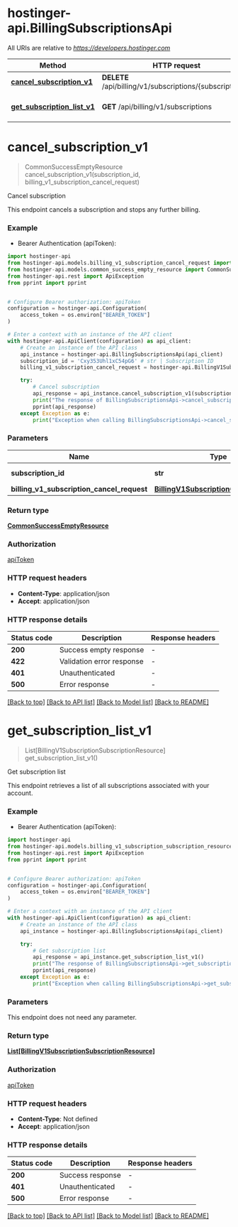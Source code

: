 # hostinger-api.BillingSubscriptionsApi

All URIs are relative to *https://developers.hostinger.com*

Method | HTTP request | Description
------------- | ------------- | -------------
[**cancel_subscription_v1**](BillingSubscriptionsApi.md#cancel_subscription_v1) | **DELETE** /api/billing/v1/subscriptions/{subscriptionId} | Cancel subscription
[**get_subscription_list_v1**](BillingSubscriptionsApi.md#get_subscription_list_v1) | **GET** /api/billing/v1/subscriptions | Get subscription list


# **cancel_subscription_v1**
> CommonSuccessEmptyResource cancel_subscription_v1(subscription_id, billing_v1_subscription_cancel_request)

Cancel subscription

This endpoint cancels a subscription and stops any further billing.

### Example

* Bearer Authentication (apiToken):

```python
import hostinger-api
from hostinger-api.models.billing_v1_subscription_cancel_request import BillingV1SubscriptionCancelRequest
from hostinger-api.models.common_success_empty_resource import CommonSuccessEmptyResource
from hostinger-api.rest import ApiException
from pprint import pprint


# Configure Bearer authorization: apiToken
configuration = hostinger-api.Configuration(
    access_token = os.environ["BEARER_TOKEN"]
)

# Enter a context with an instance of the API client
with hostinger-api.ApiClient(configuration) as api_client:
    # Create an instance of the API class
    api_instance = hostinger-api.BillingSubscriptionsApi(api_client)
    subscription_id = 'Cxy353Uhl1xC54pG6' # str | Subscription ID
    billing_v1_subscription_cancel_request = hostinger-api.BillingV1SubscriptionCancelRequest() # BillingV1SubscriptionCancelRequest | 

    try:
        # Cancel subscription
        api_response = api_instance.cancel_subscription_v1(subscription_id, billing_v1_subscription_cancel_request)
        print("The response of BillingSubscriptionsApi->cancel_subscription_v1:\n")
        pprint(api_response)
    except Exception as e:
        print("Exception when calling BillingSubscriptionsApi->cancel_subscription_v1: %s\n" % e)
```



### Parameters


Name | Type | Description  | Notes
------------- | ------------- | ------------- | -------------
 **subscription_id** | **str**| Subscription ID | 
 **billing_v1_subscription_cancel_request** | [**BillingV1SubscriptionCancelRequest**](BillingV1SubscriptionCancelRequest.md)|  | 

### Return type

[**CommonSuccessEmptyResource**](CommonSuccessEmptyResource.md)

### Authorization

[apiToken](../README.md#apiToken)

### HTTP request headers

 - **Content-Type**: application/json
 - **Accept**: application/json

### HTTP response details

| Status code | Description | Response headers |
|-------------|-------------|------------------|
**200** | Success empty response |  -  |
**422** | Validation error response |  -  |
**401** | Unauthenticated |  -  |
**500** | Error response |  -  |

[[Back to top]](#) [[Back to API list]](../README.md#documentation-for-api-endpoints) [[Back to Model list]](../README.md#documentation-for-models) [[Back to README]](../README.md)

# **get_subscription_list_v1**
> List[BillingV1SubscriptionSubscriptionResource] get_subscription_list_v1()

Get subscription list

This endpoint retrieves a list of all subscriptions associated with your account.

### Example

* Bearer Authentication (apiToken):

```python
import hostinger-api
from hostinger-api.models.billing_v1_subscription_subscription_resource import BillingV1SubscriptionSubscriptionResource
from hostinger-api.rest import ApiException
from pprint import pprint


# Configure Bearer authorization: apiToken
configuration = hostinger-api.Configuration(
    access_token = os.environ["BEARER_TOKEN"]
)

# Enter a context with an instance of the API client
with hostinger-api.ApiClient(configuration) as api_client:
    # Create an instance of the API class
    api_instance = hostinger-api.BillingSubscriptionsApi(api_client)

    try:
        # Get subscription list
        api_response = api_instance.get_subscription_list_v1()
        print("The response of BillingSubscriptionsApi->get_subscription_list_v1:\n")
        pprint(api_response)
    except Exception as e:
        print("Exception when calling BillingSubscriptionsApi->get_subscription_list_v1: %s\n" % e)
```



### Parameters

This endpoint does not need any parameter.

### Return type

[**List[BillingV1SubscriptionSubscriptionResource]**](BillingV1SubscriptionSubscriptionResource.md)

### Authorization

[apiToken](../README.md#apiToken)

### HTTP request headers

 - **Content-Type**: Not defined
 - **Accept**: application/json

### HTTP response details

| Status code | Description | Response headers |
|-------------|-------------|------------------|
**200** | Success response |  -  |
**401** | Unauthenticated |  -  |
**500** | Error response |  -  |

[[Back to top]](#) [[Back to API list]](../README.md#documentation-for-api-endpoints) [[Back to Model list]](../README.md#documentation-for-models) [[Back to README]](../README.md)

